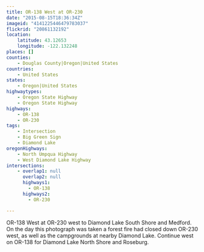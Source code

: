 ```yaml
---
title: OR-138 West at OR-230
date: "2015-08-15T18:36:34Z"
imageid: "4141225446479783037"
flickrid: "20861132192"
location:
    latitude: 43.12653
    longitude: -122.132248
places: []
counties:
    - Douglas County|Oregon|United States
countries:
    - United States
states:
    - Oregon|United States
highwaytypes:
    - Oregon State Highway
    - Oregon State Highway
highways:
    - OR-138
    - OR-230
tags:
    - Intersection
    - Big Green Sign
    - Diamond Lake
oregonHighways:
    - North Umpqua Highway
    - West Diamond Lake Highway
intersections:
    - overlap1: null
      overlap2: null
      highways1:
        - OR-138
      highways2:
        - OR-230

---
```

OR-138 West at OR-230 west to Diamond Lake South Shore and Medford.  On the day this photograph was taken a forest fire had closed down OR-230 west, as well as the campgrounds at nearby Diamond Lake.  Continue west on OR-138 for Diamond Lake North Shore and Roseburg.